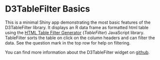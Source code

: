 # D3TableFilter Basics

This is a minimal Shiny app demonstrating the most basic features of the D3TableFilter library. It displays an R data frame as formatted html table using the [HTML Table Filter Generator](http://tablefilter.free.fr/)  (*TableFilter*) JavaScript library. TableFilter sorts the table on click on the column headers and can filter the data. See the question mark in the top row for help on filtering.

You can find more information about the D3TableFilter widget on [github](https://github.com/ThomasSiegmund/D3TableFilter).